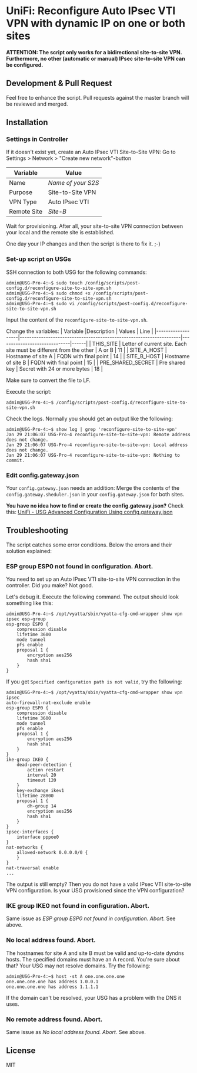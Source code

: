 UniFi: Reconfigure Auto IPsec VTI VPN with dynamic IP on one or both sites
=========

**ATTENTION: The script only works for a bidirectional site-to-site VPN. Furthermore, no other (automatic or manual) IPsec site-to-site VPN can be configured.**

Development & Pull Request
-----------
Feel free to enhance the script. Pull requests against the master branch will be reviewed and merged.

Installation
-----------

### Settings in Controller
If it doesn't exist yet, create an Auto IPsec VTI Site-to-Site VPN:
Go to Settings > Network > "Create new network"-button

| Variable      | Value                     |
|---------------|---------------------------|
| Name    		| _Name of your S2S_ 		|
| Purpose 		| Site-to-Site VPN     		|
| VPN Type		| Auto IPsec VTI     		|
| Remote Site	| _Site-B_		     		|

Wait for provisioning. After all, your site-to-site VPN connection between your local and the remote site is established.

One day your IP changes and then the script is there to fix it. ;-)

### Set-up script on USGs

SSH connection to both USG for the following commands:

```
admin@USG-Pro-4:~$ sudo touch /config/scripts/post-config.d/reconfigure-site-to-site-vpn.sh
admin@USG-Pro-4:~$ sudo chmod +x /config/scripts/post-config.d/reconfigure-site-to-site-vpn.sh
admin@USG-Pro-4:~$ sudo vi /config/scripts/post-config.d/reconfigure-site-to-site-vpn.sh
```

Input the content of the `reconfigure-site-to-site-vpn.sh`.

Change the variables:
| Variable          |Description                                                         | Values                       | Line |
|-------------------|--------------------------------------------------------------------|------------------------------|------|
| THIS_SITE         | Letter of current site. Each site must be different from the other | A or B                       |   11 |
| SITE_A_HOST       | Hostname of site A                                                 | FQDN with final point        |   14 |
| SITE_B_HOST       | Hostname of site B                                                 | FQDN with final point        |   15 |
| PRE_SHARED_SECRET | Pre shared key                                                     | Secret with 24 or more bytes |   18 |

Make sure to convert the file to LF.

Execute the script:

```
admin@USG-Pro-4:~$ /config/scripts/post-config.d/reconfigure-site-to-site-vpn.sh
```

Check the logs. Normally you should get an output like the following:

```
admin@USG-Pro-4:~$ show log | grep 'reconfigure-site-to-site-vpn'
Jan 29 21:06:07 USG-Pro-4 reconfigure-site-to-site-vpn: Remote address does not change.
Jan 29 21:06:07 USG-Pro-4 reconfigure-site-to-site-vpn: Local address does not change.
Jan 29 21:06:07 USG-Pro-4 reconfigure-site-to-site-vpn: Nothing to commit.
```

### Edit config.gateway.json

Your `config.gateway.json` needs an addition:
Merge the contents of the `config.gateway.sheduler.json` in your `config.gateway.json` for both sites.

__You have no idea how to find or create the config.gateway.json?__
Check this: [UniFi - USG Advanced Configuration Using config.gateway.json](https://help.ui.com/hc/en-us/articles/215458888-UniFi-USG-Advanced-Configuration-Using-config-gateway-json)

Troubleshooting
-----------

The script catches some error conditions. Below the errors and their solution explained:

### ESP group ESP0 not found in configuration. Abort.
You need to set up an Auto IPsec VTI site-to-site VPN connection in the controller. Did you make? Not good.

Let's debug it. Execute the following command. The output should look something like this:

```
admin@USG-Pro-4:~$ /opt/vyatta/sbin/vyatta-cfg-cmd-wrapper show vpn ipsec esp-group
esp-group ESP0 {
    compression disable
    lifetime 3600
    mode tunnel
    pfs enable
    proposal 1 {
        encryption aes256
        hash sha1
    }
}
```

If you get `Specified configuration path is not valid`, try the following:

```
admin@USG-Pro-4:~$ /opt/vyatta/sbin/vyatta-cfg-cmd-wrapper show vpn ipsec
auto-firewall-nat-exclude enable
esp-group ESP0 {
    compression disable
    lifetime 3600
    mode tunnel
    pfs enable
    proposal 1 {
        encryption aes256
        hash sha1
    }
}
ike-group IKE0 {
    dead-peer-detection {
        action restart
        interval 20
        timeout 120
    }
    key-exchange ikev1
    lifetime 28800
    proposal 1 {
        dh-group 14
        encryption aes256
        hash sha1
    }
}
ipsec-interfaces {
    interface pppoe0
}
nat-networks {
    allowed-network 0.0.0.0/0 {
    }
}
nat-traversal enable
...
```

The output is still empty? Then you do not have a valid IPsec VTI site-to-site VPN configuration. Is your USG provisioned since the VPN configuration?

### IKE group IKE0 not found in configuration. Abort.
Same issue as  _ESP group ESP0 not found in configuration. Abort._  See above.

### No local address found. Abort.
The hostnames for site A and site B must be valid and up-to-date dyndns hosts. The specified domains must have an A record.
You're sure about that? Your USG may not resolve domains. Try the following:

```
admin@USG-Pro-4:~$ host -st A one.one.one.one
one.one.one.one has address 1.0.0.1
one.one.one.one has address 1.1.1.1
```

If the domain can't be resolved, your USG has a problem with the DNS it uses.

### No remote address found. Abort.
Same issue as  _No local address found. Abort._  See above.


License
-------

MIT